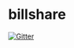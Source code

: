 # billshare

[![Gitter](https://badges.gitter.im/Join%20Chat.svg)](https://gitter.im/lgrayland/billshare?utm_source=badge&utm_medium=badge&utm_campaign=pr-badge&utm_content=badge)